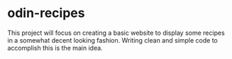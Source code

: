 # odin-recipes
This project will focus on creating a basic website to display some recipes in a 
somewhat decent looking fashion. Writing clean and simple code to accomplish this
is the main idea.